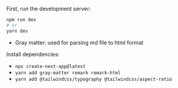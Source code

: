 
First, run the development server:

```bash
npm run dev
# or
yarn dev

```

- Gray matter: used for parsing md file to html format  


Install dependencies:

- `npx create-next-app@latest`
- `yarn add gray-matter remark remark-html`
- `yarn add @tailwindcss/typography @tailwindcss/aspect-ratio`


